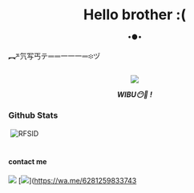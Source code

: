 <h1 align="center"> Hello brother :( </h1>
<p align="center">
•●•
</p>
</p> ︻ཬ氕写丐テᆖᆖ一一一ᆖ፨ヅ 
<p align="center">
<img src="https://giffiles.alphacoders.com/120/120248.gif">
</p>
<p align="center">
<i> <b> WIBU😶🤡 ! </b> </i>
</p

#
### Github Stats

<p>&nbsp;<img align="center" src="https://github-readme-stats.vercel.app/api?username=RFSID&show_icons=true&locale=en" alt="RFSID" /></p>


#
#### contact me
[![](https://img.shields.io/badge/Facebook-blue?logo=Facebook&logoColor=blue&labelColor=white)](https://www.facebook.com/lihatlah.tidak.ada.yang.peduli.denganmu.02062021.R)
[![](https://img.shields.io/badge/Whatsapp-CHAT-red?logo=Whatsapp&logoColor=Brightgreen&labelColor=white)](https://wa.me/6281259833743
